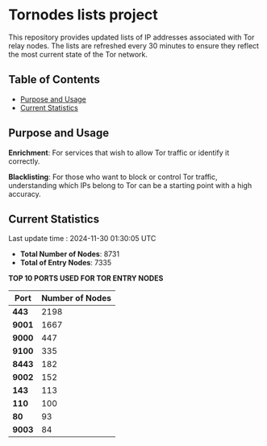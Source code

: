 # Tornodes lists project

This repository provides updated lists of IP addresses associated with Tor relay nodes. The lists are refreshed every 30 minutes to ensure they reflect the most current state of the Tor network.

## Table of Contents

- [Purpose and Usage](#purpose-and-usage)
- [Current Statistics](#current-statistics)


## Purpose and Usage

**Enrichment**: For services that wish to allow Tor traffic or identify it correctly.

**Blacklisting**: For those who want to block or control Tor traffic, understanding which IPs belong to Tor can be a starting point with a high accuracy.

## Current Statistics

Last update time : 2024-11-30 01:30:05 UTC

- **Total Number of Nodes**: 8731
- **Total of Entry Nodes**: 7335

**TOP 10 PORTS USED FOR TOR ENTRY NODES**

| **Port** | **Number of Nodes** |
|------|-----------------|
| **443**   | 2198  |
| **9001**   | 1667  |
| **9000**   | 447  |
| **9100**   | 335  |
| **8443**   | 182  |
| **9002**   | 152  |
| **143**   | 113  |
| **110**   | 100  |
| **80**   | 93  |
| **9003**   | 84  |

